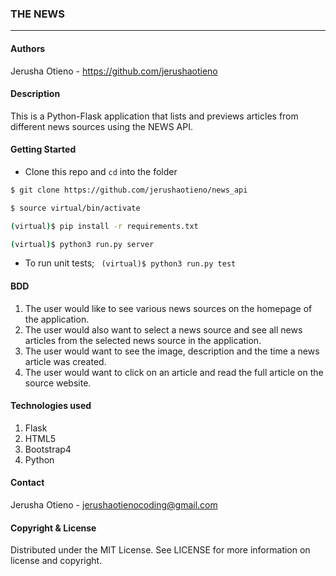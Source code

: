 ### **THE NEWS**
****
#### Authors
Jerusha Otieno - https://github.com/jerushaotieno

#### **Description**
This is a Python-Flask application that lists and previews articles from different news sources using the NEWS API.

#### Getting Started
- Clone this repo and ```cd``` into the folder
```sh 
$ git clone https://github.com/jerushaotieno/news_api

$ source virtual/bin/activate

(virtual)$ pip install -r requirements.txt

(virtual)$ python3 run.py server
```
- To run unit tests; ``` (virtual)$ python3 run.py test```

#### **BDD**
1. The user would like to see various news sources on the homepage of the application.
2. The user would also want to select a news source and see all news articles from the selected news source in the application.
3. The user would want to see the image, description and the time a news article was created.
4. The user would want to click on an article and read the full article on the source website.

#### **Technologies used**
1. Flask
2. HTML5
3. Bootstrap4
4. Python

#### **Contact**
Jerusha Otieno - jerushaotienocoding@gmail.com

#### **Copyright & License**
Distributed under the MIT License. See LICENSE for more information on license and copyright. 